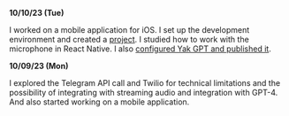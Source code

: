**10/10/23 (Tue)**

I worked on a mobile application for iOS. I set up the development environment and created a [project](https://github.com/harmony-one/x/commit/75e49d6dda803119b224bbc3ccacc68d6fa68b7a). I studied how to work with the microphone in React Native. I also [configured Yak GPT and published it](https://yak-gpt.fly.dev/).

**10/09/23 (Mon)**

I explored the Telegram API call and Twilio for technical limitations and the possibility of integrating with streaming audio and integration with GPT-4. And also started working on a mobile application.